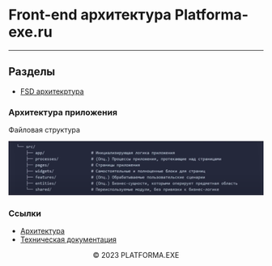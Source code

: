 # Front-end архитектура Platforma-exe.ru
<hr>


## Разделы

- [FSD архитекртура](#Архитектура-приложения)

### Архитектура приложения

Файловая структура

![Alt text](./imgs/file-struct.png)


### Ссылки

- [Архитектура](../README.md)
- [Техническая документация](../../README.md)

<center>&copy; 2023 PLATFORMA.EXE</center>